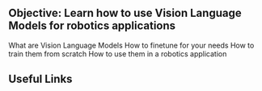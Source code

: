 ## Objective: Learn how to use Vision Language Models for robotics applications


What are Vision Language Models
How to finetune for your needs
How to train them from scratch
How to use them in a robotics application

## Useful Links